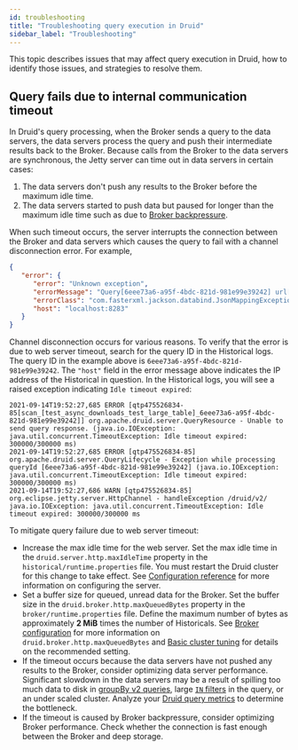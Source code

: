 ```yaml
---
id: troubleshooting
title: "Troubleshooting query execution in Druid"
sidebar_label: "Troubleshooting"
---
```


<!--
  ~ Licensed to the Apache Software Foundation (ASF) under one
  ~ or more contributor license agreements.  See the NOTICE file
  ~ distributed with this work for additional information
  ~ regarding copyright ownership.  The ASF licenses this file
  ~ to you under the Apache License, Version 2.0 (the
  ~ "License"); you may not use this file except in compliance
  ~ with the License.  You may obtain a copy of the License at
  ~
  ~   http://www.apache.org/licenses/LICENSE-2.0
  ~
  ~ Unless required by applicable law or agreed to in writing,
  ~ software distributed under the License is distributed on an
  ~ "AS IS" BASIS, WITHOUT WARRANTIES OR CONDITIONS OF ANY
  ~ KIND, either express or implied.  See the License for the
  ~ specific language governing permissions and limitations
  ~ under the License.
  -->

This topic describes issues that may affect query execution in Druid, how to identify those issues, and strategies to resolve them.

## Query fails due to internal communication timeout

In Druid's query processing, when the Broker sends a query to the data servers, the data servers process the query and push their intermediate results back to the Broker.
Because calls from the Broker to the data servers are synchronous, the Jetty server can time out in data servers in certain cases: 

1. The data servers don't push any results to the Broker before the maximum idle time.
2. The data servers started to push data but paused for longer than the maximum idle time such as due to [Broker backpressure](../operations/basic-cluster-tuning.md#broker-backpressure).

When such timeout occurs, the server interrupts the connection between the Broker and data servers which causes the query to fail with a channel disconnection error. For example,

```json
{
   "error": {
      "error": "Unknown exception",
      "errorMessage": "Query[6eee73a6-a95f-4bdc-821d-981e99e39242] url[https://localhost:8283/druid/v2/] failed with exception msg [Channel disconnected] (through reference chain: org.apache.druid.query.scan.ScanResultValue[\"segmentId\"])",
      "errorClass": "com.fasterxml.jackson.databind.JsonMappingException",
      "host": "localhost:8283"
   }
}
```

Channel disconnection occurs for various reasons.
To verify that the error is due to web server timeout, search for the query ID in the Historical logs.
The query ID in the example above is `6eee73a6-a95f-4bdc-821d-981e99e39242`.
The `"host"` field in the error message above indicates the IP address of the Historical in question.
In the Historical logs, you will see a raised exception indicating `Idle timeout expired`:

```text
2021-09-14T19:52:27,685 ERROR [qtp475526834-85[scan_[test_async_downloads_test_large_table]_6eee73a6-a95f-4bdc-821d-981e99e39242]] org.apache.druid.server.QueryResource - Unable to send query response. (java.io.IOException: java.util.concurrent.TimeoutException: Idle timeout expired: 300000/300000 ms)
2021-09-14T19:52:27,685 ERROR [qtp475526834-85] org.apache.druid.server.QueryLifecycle - Exception while processing queryId [6eee73a6-a95f-4bdc-821d-981e99e39242] (java.io.IOException: java.util.concurrent.TimeoutException: Idle timeout expired: 300000/300000 ms)
2021-09-14T19:52:27,686 WARN [qtp475526834-85] org.eclipse.jetty.server.HttpChannel - handleException /druid/v2/ java.io.IOException: java.util.concurrent.TimeoutException: Idle timeout expired: 300000/300000 ms
```

To mitigate query failure due to web server timeout:
* Increase the max idle time for the web server.
Set the max idle time in the `druid.server.http.maxIdleTime` property in the `historical/runtime.properties` file.
You must restart the Druid cluster for this change to take effect.
See [Configuration reference](../configuration/index.md) for more information on configuring the server. 
* Set a buffer size for queued, unread data for the Broker.
Set the buffer size in the `druid.broker.http.maxQueuedBytes` property in the `broker/runtime.properties` file.
Define the maximum number of bytes as approximately **2 MiB** times the number of Historicals.
See [Broker configuration](../configuration/index.md#client-configuration) for more information on `druid.broker.http.maxQueuedBytes` and [Basic cluster tuning](../operations/basic-cluster-tuning.md#broker-backpressure) for details on the recommended setting.
* If the timeout occurs because the data servers have not pushed any results to the Broker, consider optimizing data server performance. Significant slowdown in the data servers may be a result of spilling too much data to disk in [groupBy v2 queries](groupbyquery.html#performance-tuning-for-groupby-v2), large [`IN` filters](filters.md#in-filter) in the query, or an under scaled cluster. Analyze your [Druid query metrics](../operations/metrics.md#query-metrics) to determine the bottleneck.
* If the timeout is caused by Broker backpressure, consider optimizing Broker performance. Check whether the connection is fast enough between the Broker and deep storage.

